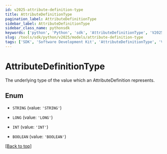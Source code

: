 ```yaml
---
id: v2025-attribute-definition-type
title: AttributeDefinitionType
pagination_label: AttributeDefinitionType
sidebar_label: AttributeDefinitionType
sidebar_class_name: pythonsdk
keywords: ['python', 'Python', 'sdk', 'AttributeDefinitionType', 'V2025AttributeDefinitionType'] 
slug: /tools/sdk/python/v2025/models/attribute-definition-type
tags: ['SDK', 'Software Development Kit', 'AttributeDefinitionType', 'V2025AttributeDefinitionType']
---
```


# AttributeDefinitionType

The underlying type of the value which an AttributeDefinition represents.

## Enum

* `STRING` (value: `'STRING'`)

* `LONG` (value: `'LONG'`)

* `INT` (value: `'INT'`)

* `BOOLEAN` (value: `'BOOLEAN'`)

[[Back to top]](#) 

